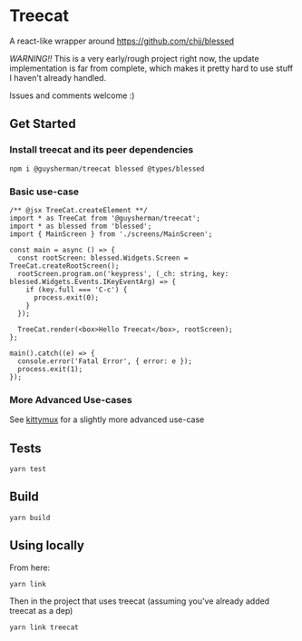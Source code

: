 # Treecat

A react-like wrapper around https://github.com/chjj/blessed

*WARNING!!* This is a very early/rough project right now, the update implementation is far from complete, which makes it pretty hard to use stuff I haven't already handled.

Issues and comments welcome :)

## Get Started

### Install treecat and its peer dependencies
```
npm i @guysherman/treecat blessed @types/blessed
```

### Basic use-case

```
/** @jsx TreeCat.createElement **/
import * as TreeCat from '@guysherman/treecat';
import * as blessed from 'blessed';
import { MainScreen } from './screens/MainScreen';

const main = async () => {
  const rootScreen: blessed.Widgets.Screen = TreeCat.createRootScreen();
  rootScreen.program.on('keypress', (_ch: string, key: blessed.Widgets.Events.IKeyEventArg) => {
    if (key.full === 'C-c') {
      process.exit(0);
    }
  });

  TreeCat.render(<box>Hello Treecat</box>, rootScreen);
};

main().catch((e) => {
  console.error('Fatal Error', { error: e });
  process.exit(1);
});

```
### More Advanced Use-cases

See [kittymux](https://github.com/guysherman/kittymux) for a slightly more advanced use-case

## Tests

```
yarn test
```

## Build
```
yarn build
```

## Using locally

From here:
```
yarn link
```
Then in the project that uses treecat (assuming you've already added treecat as a dep)

```
yarn link treecat
```


